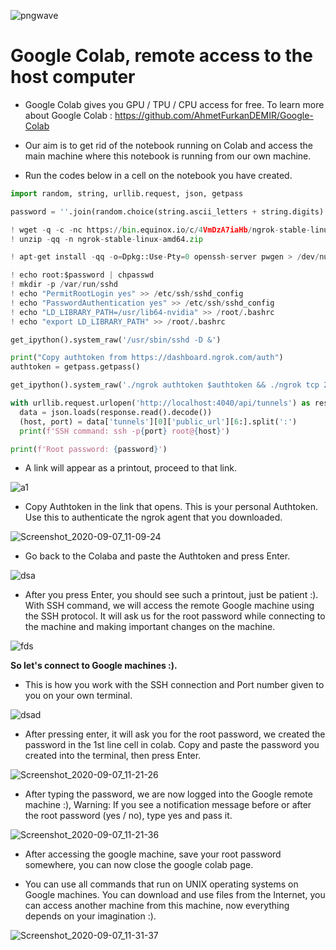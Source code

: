 ![pngwave](https://user-images.githubusercontent.com/54184905/92367001-8d3a7780-f0fe-11ea-9ce9-a9b7fb7b5475.png)

# Google Colab, remote access to the host computer

* Google Colab gives you GPU / TPU / CPU access for free. To learn more about Google Colab : https://github.com/AhmetFurkanDEMIR/Google-Colab

* Our aim is to get rid of the notebook running on Colab and access the main machine where this notebook is running from our own machine.

* Run the codes below in a cell on the notebook you have created.

```python
import random, string, urllib.request, json, getpass

password = ''.join(random.choice(string.ascii_letters + string.digits) for i in range(20))

! wget -q -c -nc https://bin.equinox.io/c/4VmDzA7iaHb/ngrok-stable-linux-amd64.zip
! unzip -qq -n ngrok-stable-linux-amd64.zip

! apt-get install -qq -o=Dpkg::Use-Pty=0 openssh-server pwgen > /dev/null

! echo root:$password | chpasswd
! mkdir -p /var/run/sshd
! echo "PermitRootLogin yes" >> /etc/ssh/sshd_config
! echo "PasswordAuthentication yes" >> /etc/ssh/sshd_config
! echo "LD_LIBRARY_PATH=/usr/lib64-nvidia" >> /root/.bashrc
! echo "export LD_LIBRARY_PATH" >> /root/.bashrc

get_ipython().system_raw('/usr/sbin/sshd -D &')

print("Copy authtoken from https://dashboard.ngrok.com/auth")
authtoken = getpass.getpass()

get_ipython().system_raw('./ngrok authtoken $authtoken && ./ngrok tcp 22 &')

with urllib.request.urlopen('http://localhost:4040/api/tunnels') as response:
  data = json.loads(response.read().decode())
  (host, port) = data['tunnels'][0]['public_url'][6:].split(':')
  print(f'SSH command: ssh -p{port} root@{host}')

print(f'Root password: {password}')
```

* A link will appear as a printout, proceed to that link.

![a1](https://user-images.githubusercontent.com/54184905/92363625-7134d700-f0fa-11ea-9f92-488549ebb3db.png)

* Copy Authtoken in the link that opens. This is your personal Authtoken. Use this to authenticate the ngrok agent that you downloaded.

![Screenshot_2020-09-07_11-09-24](https://user-images.githubusercontent.com/54184905/92363751-ab05dd80-f0fa-11ea-9ee6-001a195dc6ac.png)

* Go back to the Colaba and paste the Authtoken and press Enter.

![dsa](https://user-images.githubusercontent.com/54184905/92363952-ffa95880-f0fa-11ea-9792-58a9752025cf.png)

* After you press Enter, you should see such a printout, just be patient :). With SSH command, we will access the remote Google machine using the SSH protocol. It will ask us for the root password while connecting to the machine and making important changes on the machine.

![fds](https://user-images.githubusercontent.com/54184905/92364206-6464b300-f0fb-11ea-807d-1012705fd877.png)

**So let's connect to Google machines :).**

* This is how you work with the SSH connection and Port number given to you on your own terminal.

![dsad](https://user-images.githubusercontent.com/54184905/92364694-17351100-f0fc-11ea-80d1-86a0064260c4.png)

* After pressing enter, it will ask you for the root password, we created the password in the 1st line cell in colab. Copy and paste the password you created into the terminal, then press Enter.

![Screenshot_2020-09-07_11-21-26](https://user-images.githubusercontent.com/54184905/92364970-60856080-f0fc-11ea-9431-e3594a7bf138.png)

* After typing the password, we are now logged into the Google remote machine :), Warning: If you see a notification message before or after the root password (yes / no), type yes and pass it.

![Screenshot_2020-09-07_11-21-36](https://user-images.githubusercontent.com/54184905/92365629-bf4ada00-f0fc-11ea-979f-8280fcab8d29.png)

* After accessing the google machine, save your root password somewhere, you can now close the google colab page.

* You can use all commands that run on UNIX operating systems on Google machines. You can download and use files from the Internet, you can access another machine from this machine, now everything depends on your imagination :).

![Screenshot_2020-09-07_11-31-37](https://user-images.githubusercontent.com/54184905/92366452-d8a05600-f0fd-11ea-8483-91c7eda4be7f.png)
